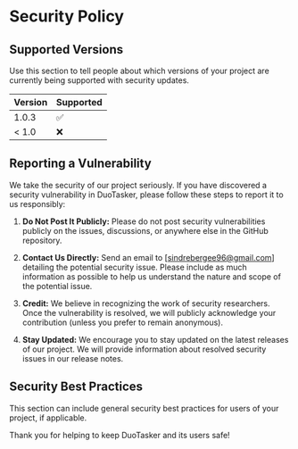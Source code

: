 # Security Policy

## Supported Versions

Use this section to tell people about which versions of your project are currently being supported with security updates.

| Version | Supported          |
| ------- | ------------------ |
| 1.0.3   | :white_check_mark: |
| < 1.0   | :x:                |

## Reporting a Vulnerability

We take the security of our project seriously. If you have discovered a security vulnerability in DuoTasker, please follow these steps to report it to us responsibly:

1. **Do Not Post It Publicly:** Please do not post security vulnerabilities publicly on the issues, discussions, or anywhere else in the GitHub repository.

2. **Contact Us Directly:** Send an email to [sindrebergee96@gmail.com] detailing the potential security issue. Please include as much information as possible to help us understand the nature and scope of the potential issue.

5. **Credit:** We believe in recognizing the work of security researchers. Once the vulnerability is resolved, we will publicly acknowledge your contribution (unless you prefer to remain anonymous).

6. **Stay Updated:** We encourage you to stay updated on the latest releases of our project. We will provide information about resolved security issues in our release notes.

## Security Best Practices

This section can include general security best practices for users of your project, if applicable.

Thank you for helping to keep DuoTasker and its users safe!
